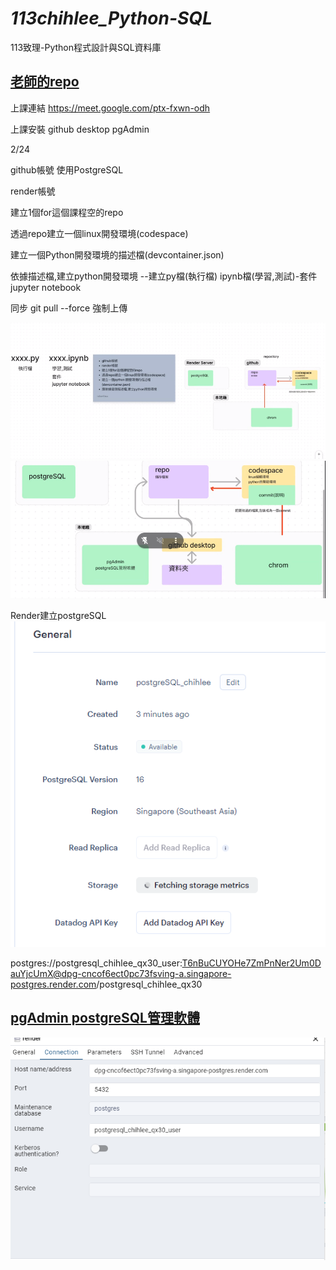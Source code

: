# _113chihlee_Python-SQL_
113致理-Python程式設計與SQL資料庫

## [老師的repo](https://github.com/roberthsu2003/__112_gov_Python_sql__)

上課連結 https://meet.google.com/ptx-fxwn-odh

上課安裝 github desktop  pgAdmin

2/24

github帳號 使用PostgreSQL

render帳號

建立1個for這個課程空的repo

透過repo建立一個linux開發環境(codespace)

建立一個Python開發環境的描述檔(devcontainer.json)

依據描述檔,建立python開發環境
--建立py檔(執行檔) ipynb檔(學習,測試)-套件jupyter notebook

同步 git pull --force 強制上傳

![Alt text](image.png)
![Alt text](image-3.png)

Render建立postgreSQL
![Alt text](image-1.png)

postgres://postgresql_chihlee_qx30_user:T6nBuCUYOHe7ZmPnNer2Um0DauYjcUmX@dpg-cncof6ect0pc73fsving-a.singapore-postgres.render.com/postgresql_chihlee_qx30

## [pgAdmin postgreSQL管理軟體](https://github.com/roberthsu2003/python-SQLite-MySQL/blob/master/postgresSQL)

![Alt text](image-2.png)
